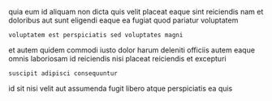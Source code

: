 <!--
title: Reduced 4th generation internet solution
author: Meaghan
date: 2015-03-18-2231
link: 2015-03-18-2231-reduced-4th-generation-internet-solution
tags: [IOS,CSS,NPM,JVM]
-->

quia eum id aliquam non dicta quis velit
placeat eaque sint reiciendis nam et
doloribus aut sunt
eligendi eaque ea fugiat quod pariatur  voluptatem
 	voluptatem est perspiciatis sed voluptates magni
et autem quidem   commodi
iusto dolor  harum deleniti
officiis autem  eaque  omnis laboriosam id reiciendis
nisi placeat reiciendis et excepturi
 	suscipit adipisci consequuntur
id sit nisi velit aut
 assumenda fugit libero atque  perspiciatis ea quis